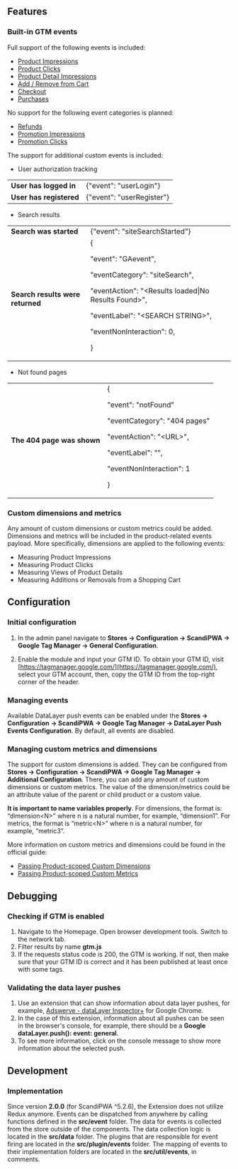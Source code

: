 ## Features

### Built-in GTM events

Full support of the following events is included:

- [Product Impressions](https://developers.google.com/analytics/devguides/collection/ua/gtm/enhanced-ecommerce#product-impressions)
- [Product Clicks](https://developers.google.com/analytics/devguides/collection/ua/gtm/enhanced-ecommerce#product-clicks)
- [Product Detail Impressions](https://developers.google.com/analytics/devguides/collection/ua/gtm/enhanced-ecommerce#details)
- [Add / Remove from Cart](https://developers.google.com/analytics/devguides/collection/ua/gtm/enhanced-ecommerce#cart)
- [Checkout](https://developers.google.com/analytics/devguides/collection/ua/gtm/enhanced-ecommerce#checkout)
- [Purchases](https://developers.google.com/analytics/devguides/collection/ua/gtm/enhanced-ecommerce#purchases)

No support for the following event categories is planned:

- [Refunds](https://developers.google.com/analytics/devguides/collection/ua/gtm/enhanced-ecommerce#refunds)
- [Promotion Impressions](https://developers.google.com/analytics/devguides/collection/ua/gtm/enhanced-ecommerce#promo-impressions)
- [Promotion Clicks](https://developers.google.com/analytics/devguides/collection/ua/gtm/enhanced-ecommerce#promo-clicks)

The support for additional custom events is included:

- User authorization tracking

<table>
  <tr>
   <td>
<strong>User has logged in</strong>
   </td>
   <td>{"event": "userLogin"}
   </td>
  </tr>
  <tr>
   <td><strong>User has registered</strong>
   </td>
   <td>{"event": "userRegister"}
   </td>
  </tr>
</table>

- Search results

<table>
  <tr>
   <td>
<strong>Search was started</strong>
   </td>
   <td>{"event": "siteSearchStarted"}
   </td>
  </tr>
  <tr>
   <td><strong>Search results were returned</strong>
   </td>
   <td>{
<p>
"event": "GAevent",
<p>
"eventCategory": "siteSearch",
<p>
"eventAction": "&lt;Results loaded|No Results Found>",
<p>
"eventLabel": "&lt;SEARCH STRING>",
<p>
"eventNonInteraction": 0,
<p>
}
   </td>
  </tr>
</table>

- Not found pages

<table>
  <tr>
   <td>
<strong>The 404 page was shown</strong>
   </td>
   <td>{
<p>
"event": "notFound"
<p>
"eventCategory": "404 pages"
<p>
"eventAction": "&lt;URL>",
<p>
"eventLabel": "",
<p>
"eventNonInteraction": 1
<p>
}
   </td>
  </tr>
</table>

### Custom dimensions and metrics

Any amount of custom dimensions or custom metrics could be added. Dimensions and metrics will be included in the product-related events payload. More specifically, dimensions are applied to the following events:

- Measuring Product Impressions
- Measuring Product Clicks
- Measuring Views of Product Details
- Measuring Additions or Removals from a Shopping Cart

## Configuration

### Initial configuration

1. In the admin panel navigate to **Stores → Configuration → ScandiPWA → Google Tag Manager → General Configuration**.

2. Enable the module and input your GTM ID. To obtain your GTM ID, visit [https://tagmanager.google.com/](https://tagmanager.google.com/), select your GTM account, then, copy the GTM ID from the top-right corner of the header.

### Managing events

Available DataLayer push events can be enabled under the **Stores → Configuration → ScandiPWA → Google Tag Manager → DataLayer Push Events Configuration**. By default, all events are disabled.

### Managing custom metrics and dimensions

The support for custom dimensions is added. They can be configured from **Stores → Configuration → ScandiPWA → Google Tag Manager → Additional Configuration**. There, you can add any amount of custom dimensions or custom metrics. The value of the dimension/metrics could be an attribute value of the parent or child product or a custom value.

**It is important to name variables properly**. For dimensions, the format is: “dimension&lt;N>” where n is a natural number, for example, “dimension1”. For metrics, the format is “metric&lt;N>” where n is a natural number, for example, “metric3”.

More information on custom metrics and dimensions could be found in the official guide:

- [Passing Product-scoped Custom Dimensions](https://developers.google.com/analytics/devguides/collection/ua/gtm/enhanced-ecommerce#custom-dimensions)
- [Passing Product-scoped Custom Metrics](https://developers.google.com/analytics/devguides/collection/ua/gtm/enhanced-ecommerce#custom-metrics)

## Debugging

### Checking if GTM is enabled

1. Navigate to the Homepage. Open browser development tools. Switch to the network tab.
2. Filter results by name **gtm.js**
3. If the requests status code is 200, the GTM is working. If not, then make sure that your GTM ID is correct and it has been published at least once with some tags.

### Validating the data layer pushes

1. Use an extension that can show information about data layer pushes, for example, [Adswerve - dataLayer Inspector+](https://chrome.google.com/webstore/detail/adswerve-datalayer-inspec/kmcbdogdandhihllalknlcjfpdjcleom) for Google Chrome.
2. In the case of this extension, information about all pushes can be seen in the browser's console, for example, there should be a **Google dataLayer.push(): event: general**.
3. To see more information, click on the console message to show more information about the selected push.

## Development

### Implementation

Since version **2.0.0** (for ScandiPWA ^5.2.6), the Extension does not utilize Redux anymore. Events can be dispatched from anywhere by calling functions defined in the **src/event** folder. The data for events is collected from the store outside of the components. The data collection logic is located in the **src/data** folder. The plugins that are responsible for event firing are located in the **src/plugin/events** folder. The mapping of events to their implementation folders are located in the **src/util/events**, in comments.

